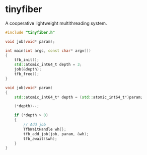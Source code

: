 tinyfiber
============
A cooperative lightweight multithreading system. 

```cpp
#include "tinyfiber.h"

void job(void* param);

int main(int argc, const char* argv[])
{
    tfb_init();
    std::atomic_int64_t depth = 3;
    job(&depth);
    tfb_free();
}

void job(void* param)
{
    std::atomic_int64_t* depth = (std::atomic_int64_t*)param;

    (*depth)--;

    if (*depth > 0)
    {
        // Add job
        TfbWaitHandle wh{};
        tfb_add_job(job, param, &wh);
        tfb_await(&wh);
    }
}
```
